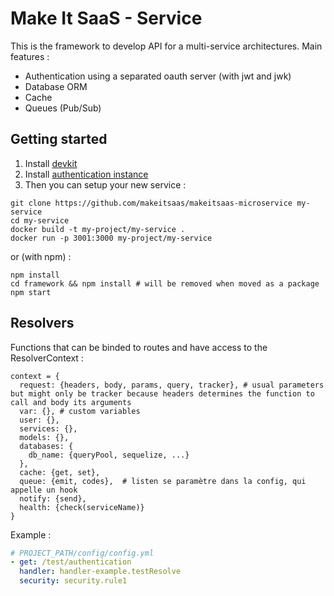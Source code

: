 # Make It SaaS - Service

This is the framework to develop API for a multi-service architectures. Main features :
* Authentication using a separated oauth server (with jwt and jwk)
* Database ORM
* Cache
* Queues (Pub/Sub)

## Getting started

1. Install [devkit](https://github.com/makeitsaas/makeitsaas-devkit)
2. Install [authentication instance](https://github.com/makeitsaas/makeitsaas-auth-instance)
3. Then you can setup your new service :

```
git clone https://github.com/makeitsaas/makeitsaas-microservice my-service
cd my-service
docker build -t my-project/my-service .
docker run -p 3001:3000 my-project/my-service
```

or (with npm) :

```
npm install
cd framework && npm install # will be removed when moved as a package
npm start
```

## Resolvers

Functions that can be binded to routes and have access to the ResolverContext :

```
context = {
  request: {headers, body, params, query, tracker}, # usual parameters but might only be tracker because headers determines the function to call and body its arguments
  var: {}, # custom variables
  user: {},
  services: {},
  models: {},
  databases: {
    db_name: {queryPool, sequelize, ...}
  },
  cache: {get, set},
  queue: {emit, codes},  # listen se paramètre dans la config, qui appelle un hook
  notify: {send},
  health: {check(serviceName)}
}
```

Example :

```yaml
# PROJECT_PATH/config/config.yml
- get: /test/authentication
  handler: handler-example.testResolve
  security: security.rule1
```

